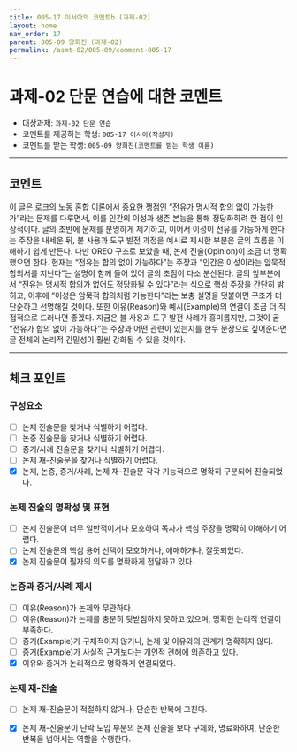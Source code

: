 ```yaml
---
title: 005-17 이서아의 코멘트b (과제-02) 
layout: home
nav_order: 17
parent: 005-09 양희진 (과제-02)
permalink: /asmt-02/005-09/comment-005-17
---
```


# 과제-02 단문 연습에 대한 코멘트

- 대상과제: `과제-02 단문 연습`
- 코멘트를 제공하는 학생: `005-17 이서아(작성자)` 
- 코멘트를 받는 학생: `005-09 양희진(코멘트를 받는 학생 이름)` 

---

## 코멘트

이 글은 로크의 노동 혼합 이론에서 중요한 쟁점인 “전유가 명시적 합의 없이 가능한가”라는 문제를 다루면서, 이를 인간의 이성과 생존 본능을 통해 정당화하려 한 점이 인상적이다. 글의 초반에 문제를 분명하게 제기하고, 이어서 이성이 전유를 가능하게 한다는 주장을 내세운 뒤, 불 사용과 도구 발전 과정을 예시로 제시한 부분은 글의 흐름을 이해하기 쉽게 만든다. 다만 OREO 구조로 보았을 때, 논제 진술(Opinion)이 조금 더 명확했으면 한다. 현재는 “전유는 합의 없이 가능하다”는 주장과 “인간은 이성이라는 암묵적 합의서를 지닌다”는 설명이 함께 들어 있어 글의 초점이 다소 분산된다. 글의 앞부분에서 “전유는 명시적 합의가 없어도 정당화될 수 있다”라는 식으로 핵심 주장을 간단히 밝히고, 이후에 “이성은 암묵적 합의처럼 기능한다”라는 보충 설명을 덧붙이면 구조가 더 단순하고 선명해질 것이다. 또한 이유(Reason)와 예시(Example)의 연결이 조금 더 직접적으로 드러나면 좋겠다. 지금은 불 사용과 도구 발전 사례가 흥미롭지만, 그것이 곧 “전유가 합의 없이 가능하다”는 주장과 어떤 관련이 있는지를 한두 문장으로 짚어준다면 글 전체의 논리적 긴밀성이 훨씬 강화될 수 있을 것이다.

---

## 체크 포인트

### **구성요소**
- [ ] 논제 진술문을 찾거나 식별하기 어렵다.
- [ ] 논증 진술문을 찾거나 식별하기 어렵다.
- [ ] 증거/사례 진술문을 찾거나 식별하기 어렵다.
- [ ] 논제 재-진술문을 찾거나 식별하기 어렵다.
- [x] 논제, 논증, 증거/사례, 논제 재-진술문 각각 기능적으로 명확히 구분되어 진술되었다.

### **논제 진술의 명확성 및 표현**  
- [ ] 논제 진술문이 너무 일반적이거나 모호하여 독자가 핵심 주장을 명확히 이해하기 어렵다.  
- [ ] 논제 진술문의 핵심 용어 선택이 모호하거나, 애매하거나, 잘못되었다.  
- [x] 논제 진술문이 필자의 의도를 명확하게 전달하고 있다.  

### **논증과 증거/사례 제시**  
- [ ] 이유(Reason)가 논제와 무관하다.
- [ ] 이유(Reason)가 논제를 충분히 뒷받침하지 못하고 있으며, 명확한 논리적 연결이 부족하다.  
- [ ] 증거(Example)가 구체적이지 않거나, 논제 및 이유와의 관계가 명확하지 않다. 
- [ ] 증거(Example)가 사실적 근거보다는 개인적 견해에 의존하고 있다.  
- [x] 이유와 증거가 논리적으로 명확하게 연결되었다.  

### **논제 재-진술**  
- [ ] 논제 재-진술문이 적절하지 않거나, 단순한 반복에 그친다.   
- [x] 논제 재-진술문이 단락 도입 부분의 논제 진술을 보다 구체화, 명료화하여, 단순한 반복을 넘어서는 역할을 수행한다.  

